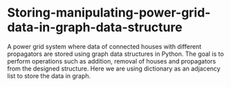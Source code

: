 # Storing-manipulating-power-grid-data-in-graph-data-structure
A power grid system where data of connected houses with different propagators are stored using graph data structures in Python. The goal is to perform operations such as addition, removal of houses and propagators from the designed structure. Here we are using dictionary as an adjacency list to store the data in graph.
